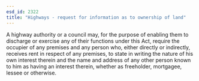 ```yaml
---
esd_id: 2322
title: "Highways - request for information as to ownership of land"
---
```


A highway authority or a council may, for the purpose of enabling them to discharge or exercise any of their functions under this Act, require the occupier of any premises and any person who, either directly or indirectly, receives rent in respect of any premises, to state in writing the nature of his own interest therein and the name and address of any other person known to him as having an interest therein, whether as freeholder, mortgagee, lessee or otherwise.

